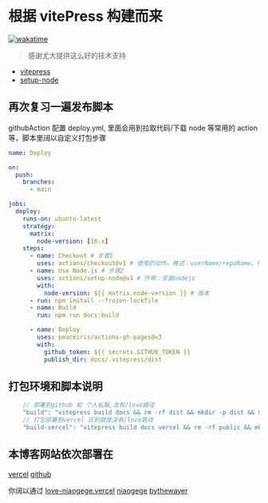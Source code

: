 # 根据 vitePress 构建而来

[![wakatime](https://wakatime.com/badge/github/niaogege/love.svg)](https://wakatime.com/badge/github/niaogege/love)

> 感谢尤大提供这么好的技术支持

- [vitepress](https://vitepress.vuejs.org/)
- [setup-node](https://github.com/actions/setup-node#caching-packages-dependencies)

## 再次复习一遍发布脚本

githubAction 配置 deploy.yml, 里面会用到拉取代码/下载 node 等常用的 action 等，脚本里阔以自定义打包步骤

```yml
name: Deploy

on:
  push:
    branches:
      - main

jobs:
  deploy:
    runs-on: ubuntu-latest
    strategy:
      matrix:
        node-version: [16.x]
    steps:
      - name: Checkout # 步骤1
        uses: actions/checkout@v1 # 使用的动作。格式：userName/repoName。作用：检出仓库，获取源码。 官方actions库：https://github.com/actions
      - name: Use Node.js # 步骤2
        uses: actions/setup-node@v1 # 作用：安装nodejs
        with:
          node-version: ${{ matrix.node-version }} # 版本
      - run: npm install --frozen-lockfile
      - name: Build
        run: npm run docs:build

      - name: Deploy
        uses: peaceiris/actions-gh-pages@v3
        with:
          github_token: ${{ secrets.GITHUB_TOKEN }}
          publish_dir: docs/.vitepress/dist
```

## 打包环境和脚本说明

```js
    // 部署到github 和 个人私服,含有/love路径
    "build": "vitepress build docs && rm -rf dist && mkdir -p dist && mv ./docs/.vitepress/dist ./",
    // 打包部署到vercel 区别就是没有/love路径
    "build-vercel": "vitepress build docs vercel && rm -rf public && mkdir -p public && mv ./docs/.vitepress/dist/* ./public"
```

## 本博客网站依次部署在

[vercel](https://love-niaogege.vercel.app/)
[github](https://github.com/niaogege/love)

你阔以通过
[love-niaogege.vercel](https://love-niaogege.vercel.app/)
[niaogege](http://niaogege.cn/love/)
[bythewayer](http://www.bythewayer.com/love)
